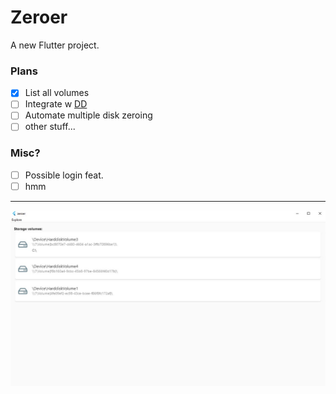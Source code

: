 # Zeroer

A new Flutter project.

### Plans
- [x] List all volumes
- [ ] Integrate w [DD](https://http://www.chrysocome.net/dd)
- [ ] Automate multiple disk zeroing
- [ ] other stuff...

### Misc?
- [ ] Possible login feat.
- [ ] hmm

---

![Example image 1](/images/SS1.jpg)

